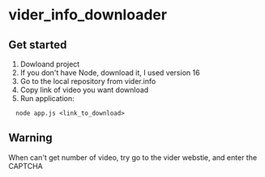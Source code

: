 # vider_info_downloader

## Get started 
1. Dowloand project 
2. If you don't have Node, download it, I used version 16
3. Go to the local repository from vider.info
4. Copy link of video you want download
5. Run application:
```
  node app.js <link_to_download>
```

## Warning 
When can't get number of video, try go to the vider webstie, and enter the CAPTCHA
